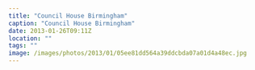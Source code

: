 ```yaml
---
title: "Council House Birmingham"
caption: "Council House Birmingham"
date: 2013-01-26T09:11Z
location: ""
tags: ""
image: /images/photos/2013/01/05ee81dd564a39ddcbda07a01d4a48ec.jpg
---
```

